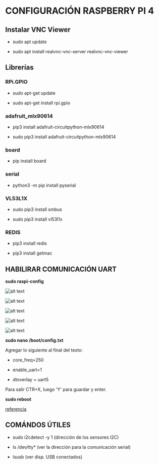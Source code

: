 # CONFIGURACIÓN RASPBERRY PI 4


## Instalar VNC Viewer 

- sudo apt update

- sudo apt install realvnc-vnc-server realvnc-vnc-viewer

## Librerías

### RPi.GPIO

- sudo apt-get update

- sudo apt-get install rpi.gpio

### adafruit_mlx90614

- pip3 install adafruit-circuitpython-mlx90614

- sudo pip3 install adafruit-circuitpython-mlx90614

### board

- pip install board

### serial

- python3 -m pip install pyserial

### VL53L1X

- sudo pip3 install smbus

- sudo pip3 install vl53l1x 

### REDIS 

- pip3 install redis

- pip3 install getmac 

## HABILIRAR COMUNICACIÓN UART

**sudo raspi-config**


![alt text](https://github.com/MariaFernandaG/raspberry/blob/main/im%C3%A1genes/uart1.PNG)

![alt text](https://github.com/MariaFernandaG/raspberry/blob/main/im%C3%A1genes/uart2.PNG)

![alt text](https://github.com/MariaFernandaG/raspberry/blob/main/im%C3%A1genes/uart3.PNG)

![alt text](https://github.com/MariaFernandaG/raspberry/blob/main/im%C3%A1genes/uart4.PNG)

![alt text](https://github.com/MariaFernandaG/raspberry/blob/main/im%C3%A1genes/uart5.PNG)


**sudo nano /boot/config.txt**

Agregar lo siguiente al final del texto:

- core_freq=250

- enable_uart=1

- dtoverlay = uart5

Para salir CTR+X, luego 'Y' para guardar y enter.

**sudo reboot**

[referencia](https://www.sigmaelectronica.net/comunicacion-serial-raspberry-pi/)


## COMÁNDOS ÚTILES 

- sudo i2cdetect -y 1  (dirección de los sensores I2C)

- ls /dev/tty*  (ver la dirección para la comunicación serial)

- lsusb (ver disp. USB conectados)
